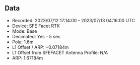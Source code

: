 ## Data
- Recorded: 2023/07/12  17:14:00 - 2023/07/13  04:16:00 UTC
- Device: SFE Facet RTK
- Mode: Base
- Decimated: Yes - 5 sec
- Pole: 1.6m
- L1 Offset / ARP: +0.07184m
- L1 Offset from SFEFACET Antenna Profile: N/A
- ARP: 1.67184m